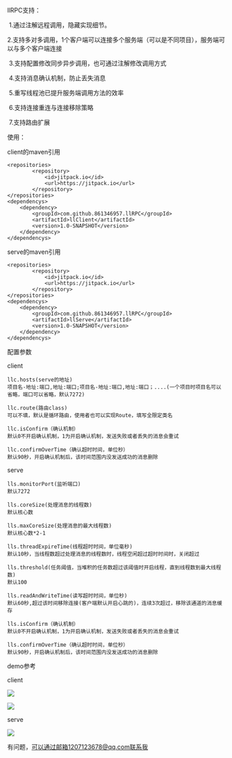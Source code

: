 llRPC支持：

​	1.通过注解远程调用，隐藏实现细节。

​    2.支持多对多调用，1个客户端可以连接多个服务端（可以是不同项目），服务端可以与多个客户端连接

​	3.支持配置修改同步异步调用，也可通过注解修改调用方式

​	4.支持消息确认机制，防止丢失消息

​	5.重写线程池已提升服务端调用方法的效率

​	6.支持连接重连与连接移除策略

​	7.支持路由扩展



使用：

client的maven引用

```markup
<repositories>
		<repository>
		    <id>jitpack.io</id>
		    <url>https://jitpack.io</url>
		</repository>
</repositories>
<dependencys>
	<dependency>
	    <groupId>com.github.861346957.llRPC</groupId>
	    <artifactId>llClient</artifactId>
	    <version>1.0-SNAPSHOT</version>
	</dependency>
</dependencys>
```

serve的maven引用

```
<repositories>
		<repository>
		    <id>jitpack.io</id>
		    <url>https://jitpack.io</url>
		</repository>
</repositories>
<dependencys>
	<dependency>
	    <groupId>com.github.861346957.llRPC</groupId>
	    <artifactId>llServe</artifactId>
	    <version>1.0-SNAPSHOT</version>
	</dependency>
</dependencys>
```



配置参数

client

```
llc.hosts(serve的地址)
项目名-地址:端口,地址:端口;项目名-地址:端口,地址:端口；....(一个项目时项目名可以省略，端口可以省略，默认7272)

llc.route(路由class)
可以不填，默认是循环路由，使用者也可以实现Route，填写全限定类名

llc.isConfirm（确认机制）
默认0不开启确认机制，1为开启确认机制，发送失败或者丢失的消息会重试

llc.confirmOverTime（确认超时时间，单位秒）
默认90秒，开启确认机制后，该时间范围内没发送成功的消息删除
```

serve

```
lls.monitorPort(监听端口)
默认7272

lls.coreSize(处理消息的线程数)
默认核心数

lls.maxCoreSize(处理消息的最大线程数)
默认核心数*2-1

lls.threadExpireTime(线程超时时间，单位毫秒)
默认10秒，当线程数超过处理消息的线程数时，线程空闲超过超时时间时，关闭超过

lls.threshold(任务阈值，当堆积的任务数超过该阈值时开启线程，直到线程数到最大线程数)
默认100

lls.readAndWriteTime(读写超时时间，单位秒)
默认60秒,超过该时间移除连接(客户端默认开启心跳的)，连续3次超过，移除该通道的消息缓存

lls.isConfirm（确认机制）
默认0不开启确认机制，1为开启确认机制，发送失败或者丢失的消息会重试

lls.confirmOverTime（确认超时时间，单位秒）
默认90秒，开启确认机制后，该时间范围内没发送成功的消息删除
```



demo参考



client

![](E:\code\llRPC\img\20210509101459.png)

![](E:\code\llRPC\img\20210509101530.png)



serve

![](E:\code\llRPC\img\20210509101537.png)



有问题，可以通过邮箱1207123678@qq.com联系我

